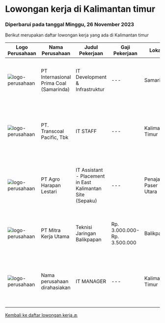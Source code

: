 
  # Lowongan kerja di Kalimantan timur

  ### Diperbarui pada tanggal Minggu, 26 November 2023

  Berikut merupakan daftar lowongan kerja yang ada di Kalimantan timur

  |Logo Perusahaan | Nama Perusahaan | Judul Pekerjaan | Gaji Pekerjaan | Lokasi | Deskripsi | Tanggal diunggah | Pranala |
  | -------------- | --------------- | --------------- | --------- | --------- | -------------- | ------- | ----------- |
  |![logo-perusahaan](https://image-service-cdn.seek.com.au/f2f719d6b266323ea89c2f761ea80c86a818381b/ee4dce1061f3f616224767ad58cb2fc751b8d2dc)|PT Internasional Prima Coal (Samarinda)|IT Development & Infrastruktur|---|Samarinda|Kualifikasi : Usia maksimal 35 tahun; Min. Lulusan S1 Teknik Informatika atau sejenisnya; Pengalaman kerja min. 5 tahun di bidang IT; Menguasai...|Kamis, 16 November 2023|https://www.jobstreet.co.id/id/job/it-development-infrastruktur-4530773?token=0~fc745adf-01ce-4df9-9b24-b8c7928956ce&sectionRank=1&jobId=jobstreet-id-job-4530773|
|![logo-perusahaan](https://image-service-cdn.seek.com.au/eedca42140913d7f87e39e5e29f7bac15a209614/ee4dce1061f3f616224767ad58cb2fc751b8d2dc)|PT. Transcoal Pacific, Tbk|IT STAFF|---|Kalimantan Timur|Computer Network: Melakukan instalasi, konfigurasi, dan memelihara jaringan komputer / laptop di Perusahaan.Memastikan semua komputer terhubung pada...|Kamis, 09 November 2023|https://www.jobstreet.co.id/id/job/it-staff-4524573?token=0~fc745adf-01ce-4df9-9b24-b8c7928956ce&sectionRank=2&jobId=jobstreet-id-job-4524573|
|![logo-perusahaan](https://image-service-cdn.seek.com.au/cf504cf0fd63cff79d8947c0ec301d1bfb683f57/ee4dce1061f3f616224767ad58cb2fc751b8d2dc)|PT Agro Harapan Lestari|IT Assistant - Placement in East Kalimantan Site (Sepaku)|---|Penajam Paser Utara|Job Descriptions: Microsoft Windows Server (2003, 2008R2) administration, installation, disaster recovery planning, backups, performance analysis, and...|Kamis, 09 November 2023|https://www.jobstreet.co.id/id/job/it-assistant-placement-in-east-kalimantan-site-sepaku-4524504?token=0~fc745adf-01ce-4df9-9b24-b8c7928956ce&sectionRank=3&jobId=jobstreet-id-job-4524504|
|![logo-perusahaan](https://image-service-cdn.seek.com.au/69d81c490d2371642ca2c0cace747efd527541cf/ee4dce1061f3f616224767ad58cb2fc751b8d2dc)|PT Mitra Kerja Utama|Teknisi Jaringan Balikpapan|Rp. 3.000.000-Rp. 3.500.000|Balikpapan|PT. Mitra Kerja Utama merupakan perusahaan yang bergerak di bidang Recruitment Consultant, saat ini salah satu klien kami yang bergerak di bidang...|Kamis, 02 November 2023|https://www.jobstreet.co.id/id/job/teknisi-jaringan-balikpapan-4517345?token=0~fc745adf-01ce-4df9-9b24-b8c7928956ce&sectionRank=4&jobId=jobstreet-id-job-4517345|
|![logo-perusahaan](https://i.ibb.co/sqvTCh9/112815900-stock-vector-no-image-available-icon-flat-vector.webp)|Nama perusahaan dirahasiakan|IT MANAGER|---|Kalimantan Timur|Job Sumarry :The IT Manager is a pivotal role responsible for overseeing the organization's information technology infrastructure, ensuring that it...|Kamis, 02 November 2023|https://www.jobstreet.co.id/id/job/it-manager-4516435?token=0~fc745adf-01ce-4df9-9b24-b8c7928956ce&sectionRank=5&jobId=jobstreet-id-job-4516435|


  [Kembali ke daftar lowongan kerja 🔙](../README.md#daftar-lowongan-kerja)
  